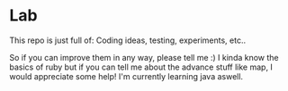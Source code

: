 Lab
===

This repo is just full of:
Coding ideas, testing, experiments, etc..

So if you can improve them in any way, please tell me :)
I kinda know the basics of ruby but if you can tell me about the advance stuff like map,
I would appreciate some help! I'm currently learning java aswell.
